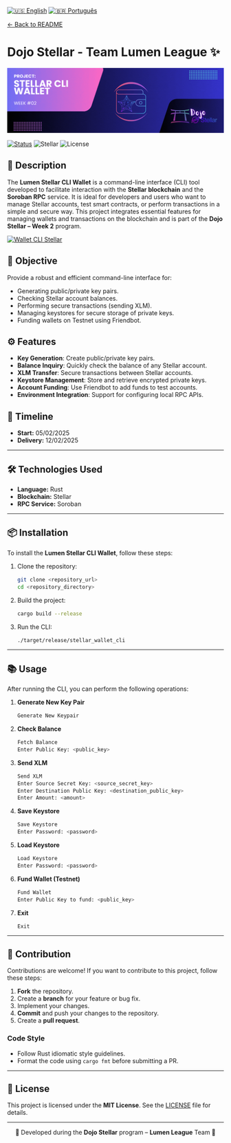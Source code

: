 [![🇺🇸 English](https://img.shields.io/badge/Lang-EN-blue)](./challenge2-en.md)
[![🇧🇷 Português](https://img.shields.io/badge/Lang-PT--BR-green)](./challenge2.md)

[← Back to README](../README-en.md)

# Dojo Stellar - Team Lumen League ✨

<p align="center">
  <img src="./letreiro_lumen_wallet-en.gif" alt="Lumen League Logo" width="1000">
</p>

[![Status](https://img.shields.io/badge/Status-Concluded-brightgreen)](#)
![Stellar](https://img.shields.io/badge/Stellar-Blockchain-blue)
![License](https://img.shields.io/badge/License-MIT-green)

## 📜 Description
The **Lumen Stellar CLI Wallet** is a command-line interface (CLI) tool developed to facilitate interaction with the **Stellar blockchain** and the **Soroban RPC** service. It is ideal for developers and users who want to manage Stellar accounts, test smart contracts, or perform transactions in a simple and secure way. This project integrates essential features for managing wallets and transactions on the blockchain and is part of the **Dojo Stellar – Week 2** program.

[![Wallet CLI Stellar](https://img.shields.io/badge/Wallet%20CLI-Access%20Now-FFD700?style=for-the-badge&logo=stellar)](https://crates.io/crates/stellar_cli_wallet_lumen)

## 🚀 Objective
Provide a robust and efficient command-line interface for:
- Generating public/private key pairs.
- Checking Stellar account balances.
- Performing secure transactions (sending XLM).
- Managing keystores for secure storage of private keys.
- Funding wallets on Testnet using Friendbot.

## ⚙️ Features
- **Key Generation**: Create public/private key pairs.  
- **Balance Inquiry**: Quickly check the balance of any Stellar account.  
- **XLM Transfer**: Secure transactions between Stellar accounts.  
- **Keystore Management**: Store and retrieve encrypted private keys.  
- **Account Funding**: Use Friendbot to add funds to test accounts.  
- **Environment Integration**: Support for configuring local RPC APIs.

## 📅 Timeline
- **Start:** 05/02/2025  
- **Delivery:** 12/02/2025  

---

## 🛠️ Technologies Used
- **Language:** Rust  
- **Blockchain:** Stellar  
- **RPC Service:** Soroban  

---

## 📦 Installation
To install the **Lumen Stellar CLI Wallet**, follow these steps:

1. Clone the repository:  
   ```bash
   git clone <repository_url>
   cd <repository_directory>
   ```

2. Build the project:  
   ```bash
   cargo build --release
   ```

3. Run the CLI:  
   ```bash
   ./target/release/stellar_wallet_cli
   ```

---

## 📚 Usage
After running the CLI, you can perform the following operations:

1. **Generate New Key Pair**  
   ```bash
   Generate New Keypair
   ```

2. **Check Balance**  
   ```bash
   Fetch Balance
   Enter Public Key: <public_key>
   ```

3. **Send XLM**  
   ```bash
   Send XLM
   Enter Source Secret Key: <source_secret_key>
   Enter Destination Public Key: <destination_public_key>
   Enter Amount: <amount>
   ```

4. **Save Keystore**  
   ```bash
   Save Keystore
   Enter Password: <password>
   ```

5. **Load Keystore**  
   ```bash
   Load Keystore
   Enter Password: <password>
   ```

6. **Fund Wallet (Testnet)**  
   ```bash
   Fund Wallet
   Enter Public Key to fund: <public_key>
   ```

7. **Exit**  
   ```bash
   Exit
   ```

---

## 🤝 Contribution
Contributions are welcome! If you want to contribute to this project, follow these steps:

1. **Fork** the repository.  
2. Create a **branch** for your feature or bug fix.  
3. Implement your changes.  
4. **Commit** and push your changes to the repository.  
5. Create a **pull request**.  

### Code Style
- Follow Rust idiomatic style guidelines.  
- Format the code using `cargo fmt` before submitting a PR.

---

## 📄 License
This project is licensed under the **MIT License**. See the [LICENSE](./LICENSE) file for details.

---

<p align="center">🌟 Developed during the <strong>Dojo Stellar</strong> program – <strong>Lumen League</strong> Team 🚀</p>
